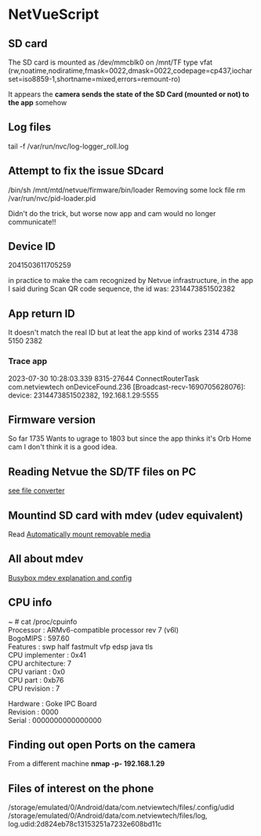 # NetVueScript

## SD card
The SD card is mounted as 
/dev/mmcblk0 on /mnt/TF type vfat (rw,noatime,nodiratime,fmask=0022,dmask=0022,codepage=cp437,iocharset=iso8859-1,shortname=mixed,errors=remount-ro)

It appears the **camera sends the state of the SD Card (mounted or not) to the app** somehow

## Log files
tail -f /var/run/nvc/log-logger_roll.log

## Attempt to fix the issue SDcard
/bin/sh /mnt/mtd/netvue/firmware/bin/loader
Removing some lock file
rm /var/run/nvc/pid-loader.pid

Didn't do the trick, but worse now app and cam would no longer communicate!!

## Device ID
2041503611705259

in practice to make the cam recognized by Netvue infrastructure, in the app
I said during Scan QR code sequence, the id was:
2314473851502382

## App return ID 
It doesn't match the real ID but at leat the app kind of works
2314 4738 5150 2382

### Trace app
2023-07-30 10:28:03.339  8315-27644 ConnectRouterTask       com.netviewtech  onDeviceFound.236 [Broadcast-recv-1690705628076]: device: 2314473851502382, 192.168.1.29:5555 

## Firmware version
So far 1735
Wants to ugrage to 1803 but since the app thinks it's Orb Home cam I don't think it is a good idea.

## Reading Netvue the SD/TF files on PC

[see file converter](https://support.netvue.com/hc/en-us/articles/360002581858-How-can-I-read-the-files-recorded-on-SD-TF-card-)

## Mountind SD card with mdev (udev equivalent)

Read [Automatically mount removable media](http://www.armadeus.org/wiki/index.php?title=Automatically_mount_removable_media)

## All about **mdev**
[Busybox mdev explanation and config](https://git.busybox.net/busybox/tree/docs/mdev.txt?h=1_18_stable)

## CPU info
~ # cat /proc/cpuinfo  
Processor       : ARMv6-compatible processor rev 7 (v6l)  
BogoMIPS        : 597.60  
Features        : swp half fastmult vfp edsp java tls  
CPU implementer : 0x41  
CPU architecture: 7  
CPU variant     : 0x0  
CPU part        : 0xb76  
CPU revision    : 7  
  
Hardware        : Goke IPC Board  
Revision        : 0000  
Serial          : 0000000000000000  

## Finding out open Ports on the camera

From a different machine **nmap -p- 192.168.1.29**

## Files of interest on the phone

/storage/emulated/0/Android/data/com.netviewtech/files/.config/udid
/storage/emulated/0/Android/data/com.netviewtech/files/log, log.udid:2d824eb78c13153251a7232e608bd11c


